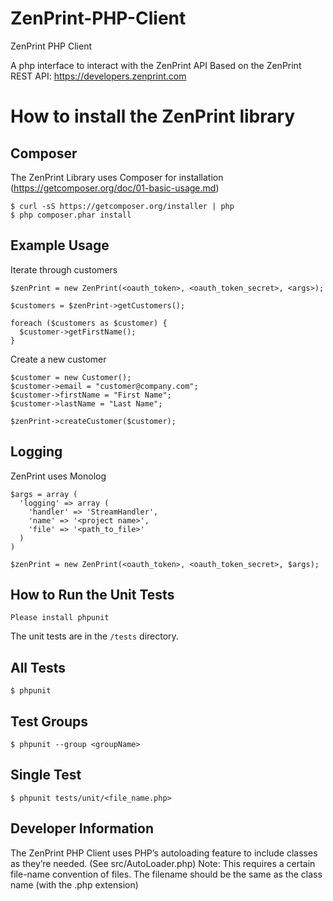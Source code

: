ZenPrint-PHP-Client
===================

ZenPrint PHP Client

A php interface to interact with the ZenPrint API
Based on the ZenPrint REST API: https://developers.zenprint.com

How to install the ZenPrint library
===================================

Composer
--------
The ZenPrint Library uses Composer for installation (https://getcomposer.org/doc/01-basic-usage.md)

```
$ curl -sS https://getcomposer.org/installer | php
$ php composer.phar install
```

Example Usage
-------------

Iterate through customers
```
$zenPrint = new ZenPrint(<oauth_token>, <oauth_token_secret>, <args>);

$customers = $zenPrint->getCustomers();

foreach ($customers as $customer) {
  $customer->getFirstName();
}
```

Create a new customer
```
$customer = new Customer();
$customer->email = "customer@company.com";
$customer->firstName = "First Name";
$customer->lastName = "Last Name";

$zenPrint->createCustomer($customer);
```

Logging
-------
ZenPrint uses Monolog

```
$args = array (
  'logging' => array (
    'handler' => 'StreamHandler',
    'name' => '<project name>',
    'file' => '<path_to_file>'
  )
)

$zenPrint = new ZenPrint(<oauth_token>, <oauth_token_secret>, $args);
```


How to Run the Unit Tests
-------------------------

```
Please install phpunit
```

The unit tests are in the `/tests` directory.

All Tests
---------

```
$ phpunit 
```

Test Groups
-----------
```
$ phpunit --group <groupName> 
```

Single Test 
-----------
```
$ phpunit tests/unit/<file_name.php>
```

Developer Information
---------------------

The ZenPrint PHP Client uses PHP’s autoloading feature to include classes as they’re needed. (See src/AutoLoader.php)
Note: This requires a certain file-name convention of files. The filename should be the same as the class name (with the .php extension)
